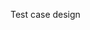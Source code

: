 <span id="title">Test case design</span>

<div id="body">

<include src="introduction/container-inParent-asPanel.md" boilerplate />
<include src="equivalencePartitions/container-inParent-asPanel.md" boilerplate />
<include src="boundaryValueAnalysis/container-inParent-asPanel.md" boilerplate />
<include src="combiningTestInputs/container-inParent-asPanel.md" boilerplate />
<include src="more/container-inParent-asPanel.md" boilerplate />
<include src="summary/container-inParent-asPanel.md" boilerplate />

</div>
